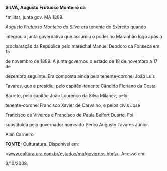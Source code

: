 **SILVA, Augusto Frutuoso Monteiro da**



\*militar; junta gov. MA 1889.



*Augusto Frutuoso Monteiro da Silva* era tenente do Exército quando

integrou a junta governativa que assumiu o poder no Maranhão logo após a

proclamação da República pelo marechal Manuel Deodoro da Fonseca em 15

de novembro de 1889. A junta governou o estado de 18 de novembro a 17 de

dezembro seguinte. Era composta ainda pelo tenente-coronel João Luís

Tavares, que a presidiu, pelo capitão-tenente Cândido Floriano da Costa

Barreto, pelo capitão João Lourenço da Silva Milanez, pelo

tenente-coronel Francisco Xavier de Carvalho, e pelos civis José

Francisco de Viveiros e Francisco de Paula Belfort Duarte. Foi

substituída pelo governador nomeado Pedro Augusto Tavares Júnior.



Alan Carneiro



**FONTE:** Culturatura. Disponível em:

\<www.culturatura.com.br/estados/ma/governos.htm\>. Acesso em:

3/10/2008.

